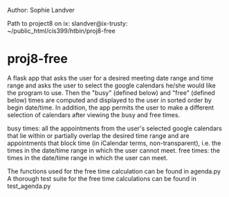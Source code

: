 Author: Sophie Landver

Path to project8 on ix: slandver@ix-trusty: ~/public_html/cis399/htbin/proj8-free

# proj8-free
A flask app that asks the user for a desired meeting date range and time range and asks the
user to select the google calendars he/she would like the program to use. Then the "busy" (defined below)
and "free" (defined below) times are computed and displayed to the user in sorted order by 
begin date/time. In addition, the app permits the user to make a different selection of calendars 
after viewing the busy and free times.

busy times: all the appointments from the user's selected google calendars that lie within or 
partially overlap the desired time range and are appointments that block time 
(in iCalendar terms, non-transparent), i.e. the times in the date/time range in which the 
user cannot meet. 
free times: the times in the date/time range in which the user can meet. 

The functions used for the free time calculation can be found in agenda.py
A thorough test suite for the free time calculations can be found in test_agenda.py 







